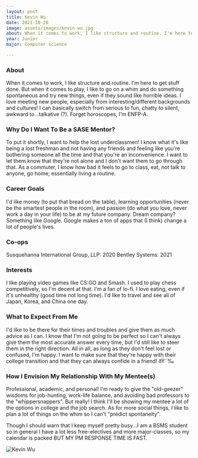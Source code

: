 ```yaml
---
layout: post
title: Kevin Wu 
date: 2021-10-20
image: assets/images/kevin-wu.jpg
about: When it comes to work, I like structure and routine. I'm here to get stuff done. But when it comes to play, I like to go on a whim and do something spontaneous and try new things, even if they sound like horrible ideas. I love meeting new people, especially from interesting/different backgrounds and cultures! I can basically switch from serious to fun, chatty to silent, awkward to...talkative (?). Forget horoscopes, I'm ENFP-A.
year: Junior
major: Computer science

---
```


### About

When it comes to work, I like structure and routine. I'm here to get stuff done. But when it comes to play, I like to go on a whim and do something spontaneous and try new things, even if they sound like horrible ideas. I love meeting new people, especially from interesting/different backgrounds and cultures! I can basically switch from serious to fun, chatty to silent, awkward to...talkative (?). Forget horoscopes, I'm ENFP-A.

### Why Do I Want To Be a SASE Mentor?

To put it shortly, I want to help the lost underclassmen! I know what it's like being a lost freshman and not having any friends and feeling like you're bothering someone all the time and that you're an inconvenience. I want to let them know that they're not alone and I don't want them to go through that. As a commuter, I know how bad it feels to go to class, eat, not talk to anyone, go home; essentially living a routine.

### Career Goals

I'd like money (to put that bread on the table), learning opportunities (never be the smartest people in the room), and passion (do what you love, never work a day in your life) to be at my future company. Dream company? Something like Google. Google makes a ton of apps that (I think) change a lot of people's lives. 

### Co-ops

Susquehanna International Group, LLP: 2020
Bentley Systems: 2021


### Interests

I like playing video games like CS:GO and Smash. I used to play chess competitively, so I'm decent at that. I'm a fan of lo-fi. I love eating, even if it's unhealthy (good time not long time). I'd like to travel and see all of Japan, Korea, and China one day.

### What to Expect From Me

I'd like to be there for their times and troubles and give them as much advice as I can. I know that I'm not going to be perfect so I can't always give them the most accurate answer every time, but I'd still like to steer them in the right direction. All in all, as long as they don't feel lost or confused, I'm happy. I want to make sure that they're happy with their college transition and that they can always confide in a friend! ðŸ˜‰

### How I Envision My Relationship With My Mentee(s) 

Professional, academic, and personal! I'm ready to give the "old-geezer" wisdoms for job-hunting, work-life balance, and avoiding bad professors to the "whippersnappers". But really! I think I'll be showing my mentee a lot of the options in college and the job search. As for more social things, I like to plan a lot of things on the whim so I can't "predict spontaneity".

Though I should warn that I keep myself pretty busy...I am a BSMS student so in general I have a lot less free-electives and more major-classes, so my calendar is packed BUT MY PM RESPONSE TIME IS FAST.

<div class="text-center my-5">
    <img src="{ "assets/images/kevin-wu.jpg" | absolute_url }" alt="Kevin Wu" class="rounded post-img" />
</div>
